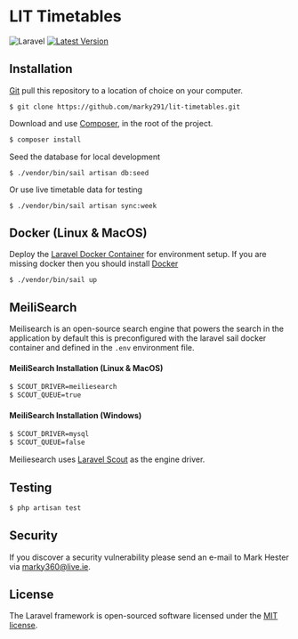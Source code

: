 # LIT Timetables
![Laravel](https://github.com/marky291/lit-timetables/workflows/Laravel/badge.svg)
[![Latest Version](https://img.shields.io/github/v/release/marky291/lit-timetables.svg?style=flat-square)](https://github.com/marky291/lit-timetables/releases)

## Installation

[Git](https://git-scm.com/) pull this repository to a location of choice on your computer.
```
$ git clone https://github.com/marky291/lit-timetables.git
```

Download and use [Composer](https://getcomposer.org/), in the root of the project.

``` bash
$ composer install
```

Seed the database for local development
```
$ ./vendor/bin/sail artisan db:seed
```

Or use live timetable data for testing
```
$ ./vendor/bin/sail artisan sync:week
```

## Docker (Linux & MacOS)
Deploy the [Laravel Docker Container](https://laravel.com/docs/8.x/sail) for environment setup.
If you are missing docker then you should install [Docker](https://docs.docker.com/engine/install/)
```
$ ./vendor/bin/sail up
```

## MeiliSearch
Meilisearch is an open-source search engine that powers the search in the application by default this is preconfigured with the laravel sail docker container and defined in the `.env` environment file.

#### MeiliSearch Installation (Linux & MacOS)
```sh
$ SCOUT_DRIVER=meiliesearch
$ SCOUT_QUEUE=true
```

#### MeiliSearch Installation (Windows)
```sh
$ SCOUT_DRIVER=mysql
$ SCOUT_QUEUE=false
```

Meiliesearch uses [Laravel Scout](https://laravel.com/docs/8.x/scout) as the engine driver.

## Testing

``` bash
$ php artisan test
```

## Security
If you discover a security vulnerability please send an e-mail to Mark Hester via [marky360@live.ie](mailto:marky360@live.ie).

## License
The Laravel framework is open-sourced software licensed under the [MIT license](https://opensource.org/licenses/MIT).
